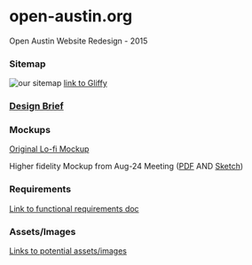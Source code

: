 # open-austin.org
Open Austin Website Redesign - 2015

### Sitemap

![our sitemap](https://raw.githubusercontent.com/open-austin/open-austin.org/master/oa-sitemap.png)
[link to Gliffy](http://www.gliffy.com/go/publish/8981187)

### [Design Brief](https://github.com/open-austin/open-austin.org/blob/master/OA%20Design%20Brief.pdf)

### Mockups
[Original Lo-fi Mockup](https://github.com/open-austin/open-austin.org/blob/master/lo-fi-mockup.jpg)

Higher fidelity Mockup from Aug-24 Meeting ([PDF](https://github.com/open-austin/open-austin.org/blob/master/OA%20Homepage%201.pdf) AND [Sketch](https://github.com/open-austin/open-austin.org/blob/master/OA%20Homepage%201.sketch))

### Requirements
[Link to functional requirements doc](https://docs.google.com/document/d/1dgYQunemFzfGPpmc6jJz5L1sCm0m7f9ZemPT0z6FK2c)

### Assets/Images
[Links to potential assets/images](https://github.com/open-austin/OA-Website/wiki/Assets-&-Images-for-potential-use)

